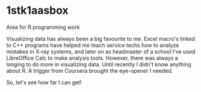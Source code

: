 # 1stk1aasbox
Area for R programming work

Visualizing data has always been a big favourite to me. Excel macro's linked to C++ programs have helped
me teach service techs how to analyze mistakes in X-ray systems, and later on as headmaster of a school I've used LibreOffice Calc to make analysis tools. However, there was always a longing to do more in visualizing data.
Until recently I didn't know anything about R. A trigger from Coursera brought the eye-opener I needed.

So, let's see how far I can get!
